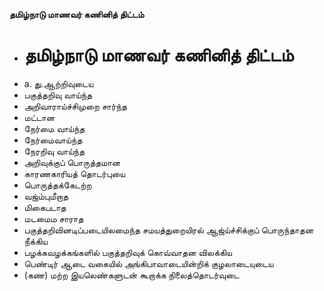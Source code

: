 **தமிழ்நாடு மாணவர் கணினித் திட்டம்**
- # தமிழ்நாடு மாணவர் கணினித் திட்டம்
- a. து.ஆற்றிவுடைய
- பகுத்தறிவு வாய்ந்த
- அறிவாராய்ச்சிமுறை சார்ந்த
- மட்டான
- நேர்மை வாய்ந்த
- நேர்மைவாய்ந்த
- நேரறிவு வாய்ந்த
- அறிவுக்குப் பொருத்தமான
- காரணகாரியத் தொடர்புயை
- பொருத்தக்கேடற்ற
- வஜ்ம்புமீறாத
- மிகைபடாத
- மடமைம சாராத
- பகுத்தறிவினடிப்படையிலமைந்த சமயத்துறையிரல் ஆஜ்ய்ச்சிக்குப் பொருந்தாதன நீக்கிய
- பழக்கவழக்கங்களில் பகுத்தறிவுக் கொவ்வாதன விலக்கிய
- பெண்டிர் ஆடை வகையில் அங்கிபாவாடையின்றிக் குழலாடையுடைய
- (கண) மற்ற இயலெண்களுடன் கூறாக்க நிலைத்தொடர்வுடை

